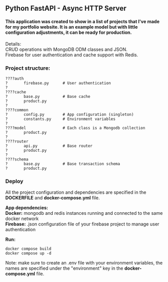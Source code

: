 ## Python FastAPI - Async HTTP Server 

#### This application was created to show in a list of projects that I've made for my portfolio website. It is an example model but with little configuration adjustments, it can be ready for production.
Details:<br/>
CRUD operations with MongoDB ODM classes and JSON. <br/>
Firebase for user authentication and cache support with Redis.

### Project structure:
```commandline
????auth
?       firebase.py      # User authentication
?           
????cache
?       base.py          # Base cache
?       product.py
?
????common
?       config.py        # App configuration (singleton)
?       constants.py     # Environment variables
?
????model                # Each class is a Mongodb collection
?       product.py
?
????router
?       api.py           # Base router
?       product.py
?
????schema
?       base.py          # Base transaction schema
?       product.py
```

### Deploy
All the project configuration and dependencies are specified in the **DOCKERFILE** and **docker-compose.yml** file.<br/>

**App dependencies:**<br/>
**Docker:** mongodb and redis instances running and connected to the same docker network<br/>
**Firebase:** .json configuration file of your firebase project to manage user authentication


**Run:**
```
docker compose build
docker compose up -d
```
Note: make sure to create an .env file with your environment variables, 
the names are specified under the "environment" key in the **docker-compose.yml** file.
